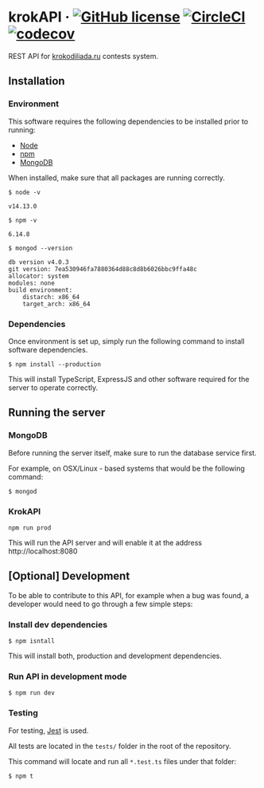 # krokAPI &middot; [![GitHub license](https://img.shields.io/badge/license-MIT-blue.svg)](https://github.com/krokodiliada/krokapi/blob/main/LICENSE) [![CircleCI](https://img.shields.io/circleci/build/github/krokodiliada/krokapi?label=circleci&token=c4f3b82c175aa905dabca2ab27bd5cc06a35cc8f)](https://circleci.com/gh/krokodiliada/krokapi) [![codecov](https://codecov.io/gh/krokodiliada/krokapi/branch/main/graph/badge.svg?token=KWZ8263SC8)](https://codecov.io/gh/krokodiliada/krokapi)

REST API for [krokodiliada.ru](https://krokodiliada.ru) contests system.

## Installation

### Environment

This software requires the following dependencies to be installed prior to running:

- [Node](https://nodejs.org/en/)
- [npm](https://www.npmjs.com/get-npm)
- [MongoDB](https://docs.mongodb.com/manual/installation/#mongodb-community-edition-installation-tutorials)

When installed, make sure that all packages are running correctly.

```
$ node -v

v14.13.0
```

```
$ npm -v

6.14.8
```

```
$ mongod --version

db version v4.0.3
git version: 7ea530946fa7880364d88c8d8b6026bbc9ffa48c
allocator: system
modules: none
build environment:
    distarch: x86_64
    target_arch: x86_64
```

### Dependencies

Once environment is set up, simply run the following command to install software dependencies.

```
$ npm install --production
```

This will install TypeScript, ExpressJS and other software required for the server to operate correctly.

## Running the server

### MongoDB

Before running the server itself, make sure to run the database service first.

For example, on OSX/Linux - based systems that would be the following command:

```
$ mongod
```

### KrokAPI

```
npm run prod
```

This will run the API server and will enable it at the address http://localhost:8080

## [Optional] Development

To be able to contribute to this API, for example when a bug was found, a developer would need to go through a few simple steps:

### Install dev dependencies

```
$ npm isntall
```

This will install both, production and development dependencies.

### Run API in development mode

```
$ npm run dev
```

### Testing

For testing, [Jest](https://jestjs.io/) is used.

All tests are located in the `tests/` folder in the root of the repository.

This command will locate and run all `*.test.ts` files under that folder:

```
$ npm t
```
